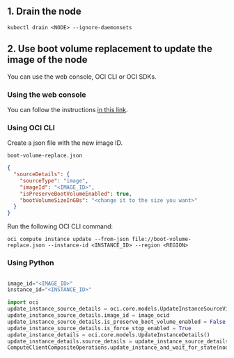 ## 1. Drain the node
```
kubectl drain <NODE> --ignore-daemonsets
```

## 2. Use boot volume replacement to update the image of the node
You can use the web console, OCI CLI or OCI SDKs.

### Using the web console
You can follow the instructions [in this link](https://docs.oracle.com/en-us/iaas/Content/Compute/Tasks/replacingbootvolume.htm).

### Using OCI CLI
Create a json file with the new image ID.

`boot-volume-replace.json`
```json
{
  "sourceDetails": {
    "sourceType": "image",
    "imageId": "<IMAGE_ID>",
    "isPreserveBootVolumeEnabled": true,
    "bootVolumeSizeInGBs": "<change it to the size you want>"
  }
}
```

Run the following OCI CLI command:
```
oci compute instance update --from-json file://boot-volume-replace.json --instance-id <INSTANCE_ID> --region <REGION>
```
### Using Python
```python

image_id="<IMAGE_ID>"
instance_id="<INSTANCE_ID>"

import oci
update_instance_source_details = oci.core.models.UpdateInstanceSourceViaImageDetails()
update_instance_source_details.image_id = image_ocid
update_instance_source_details.is_preserve_boot_volume_enabled = False
update_instance_source_details.is_force_stop_enabled = True
update_instance_details = oci.core.models.UpdateInstanceDetails()
update_instance_details.source_details = update_instance_source_details
ComputeClientCompositeOperations.update_instance_and_wait_for_state(node.ocid, update_instance_details,wait_for_states=["STOPPING","STOPPED","STARTING","RUNNING"])
```


